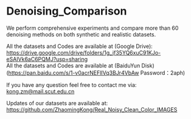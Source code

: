 # Denoising_Comparison

We perform comprehensive experiments and compare more than 60 denoising methods on both synthetic and realistic datasets.

All the datasets and Codes are available at (Google Drive): https://drive.google.com/drive/folders/1g_jf35YQ6xuC91KJo-eSAIVk6aC6PQMJ?usp=sharing \
All the datasets and Codes are available at (BaiduYun Disk) (https://pan.baidu.com/s/1-v0acrNEFlIVq3BJr4VbAw Password：2aph)

If you have any question feel free to contact me via: kong.zm@mail.scut.edu.cn 

Updates of our datasets are available at: https://github.com/ZhaomingKong/Real_Noisy_Clean_Color_IMAGES
